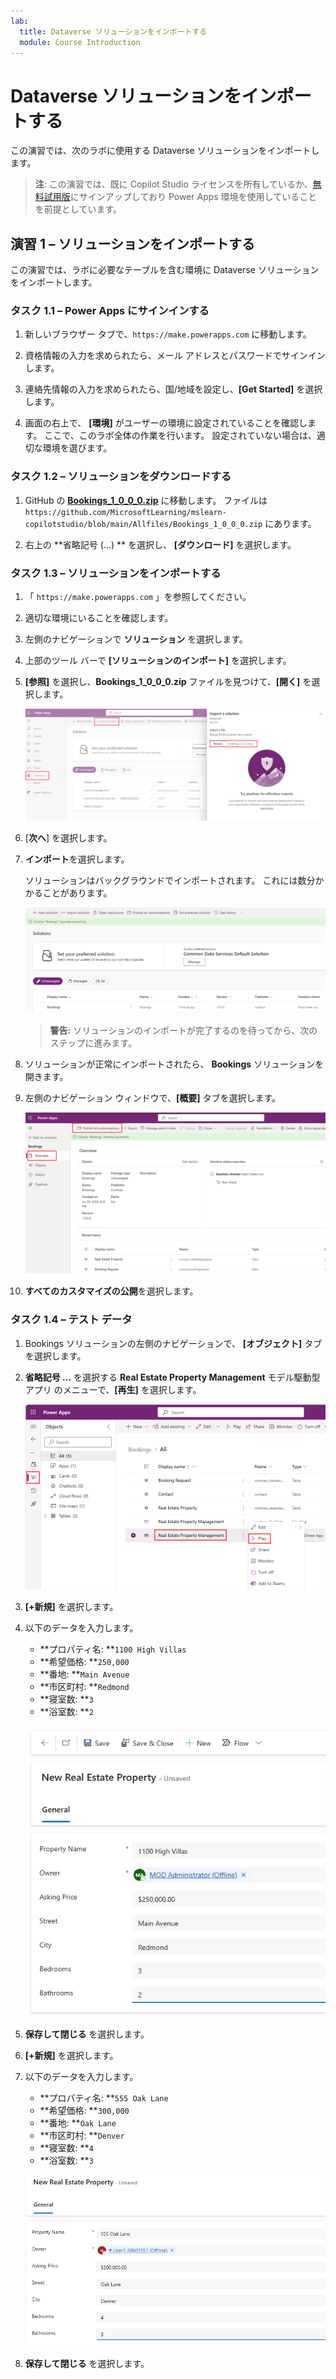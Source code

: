 ```yaml
---
lab:
  title: Dataverse ソリューションをインポートする
  module: Course Introduction
---
```


# Dataverse ソリューションをインポートする

この演習では、次のラボに使用する Dataverse ソリューションをインポートします。

> **注**: この演習では、既に Copilot Studio ライセンスを所有しているか、[無料試用版](https://go.microsoft.com/fwlink/p/?linkid=2252605)にサインアップしており Power Apps 環境を使用していることを前提としています。

## 演習 1 – ソリューションをインポートする

この演習では、ラボに必要なテーブルを含む環境に Dataverse ソリューションをインポートします。

### タスク 1.1 – Power Apps にサインインする

1. 新しいブラウザー タブで、`https://make.powerapps.com` に移動します。

1. 資格情報の入力を求められたら、メール アドレスとパスワードでサインインします。

1. 連絡先情報の入力を求められたら、国/地域を設定し、**[Get Started]** を選択します。

1. 画面の右上で、 **[環境]** がユーザーの環境に設定されていることを確認します。 ここで、このラボ全体の作業を行います。 設定されていない場合は、適切な環境を選びます。

### タスク 1.2 – ソリューションをダウンロードする

1. GitHub の [**Bookings_1_0_0_0.zip**](../../Allfiles/Bookings_1_0_0_0.zip) に移動します。 ファイルは `https://github.com/MicrosoftLearning/mslearn-copilotstudio/blob/main/Allfiles/Bookings_1_0_0_0.zip` にあります。

1. 右上の **省略記号 (...) ** を選択し、 **[ダウンロード]** を選択します。

### タスク 1.3 – ソリューションをインポートする

1. 「 `https://make.powerapps.com` 」を参照してください。

1. 適切な環境にいることを確認します。

1. 左側のナビゲーションで **ソリューション** を選択します。

1. 上部のツール バーで **[ソリューションのインポート]** を選択します。

1. **[参照]** を選択し、**Bookings_1_0_0_0.zip** ファイルを見つけて、**[開く]** を選択します。

    ![ソリューションをインポートします。](../media/solution-to-import.png)

1. [**次へ**] を選択します。

1. **インポート**を選択します。

    ソリューションはバックグラウンドでインポートされます。 これには数分かかることがあります。

    ![ソリューションのインポート](../media/solution-imported.png)

    > **警告:** ソリューションのインポートが完了するのを待ってから、次のステップに進みます。

1. ソリューションが正常にインポートされたら、 **Bookings** ソリューションを開きます。

1. 左側のナビゲーション ウィンドウで、**[概要]** タブを選択します。

    ![[ソリューション概要] タブ](../media/solution-overview.png)

1. **すべてのカスタマイズの公開**を選択します。

### タスク 1.4 – テスト データ

1. Bookings ソリューションの左側のナビゲーションで、 **[オブジェクト]** タブを選択します。

1. **省略記号 ...** を選択する **Real Estate Property Management** モデル駆動型アプリ のメニューで、**[再生]** を選択します。

    ![概要。](../media/play-app.png)

1. **[+新規]** を選択します。

1. 以下のデータを入力します。

    - **プロパティ名: **`1100 High Villas`
    - **希望価格: **`250,000`
    - **番地: **`Main Avenue`
    - **市区町村: **`Redmond`
    - **寝室数: **`3`
    - **浴室数: **`2`

    ![概要。](../media/add-record.png)

1. **保存して閉じる** を選択します。

1. **[+新規]** を選択します。

1. 以下のデータを入力します。

    - **プロパティ名: **`555 Oak Lane`
    - **希望価格: **`300,000`
    - **番地: **`Oak Lane`
    - **市区町村: **`Denver`
    - **寝室数: **`4`
    - **浴室数: **`3`

    ![概要。](../media/add-record2.png)

1. **保存して閉じる** を選択します。
